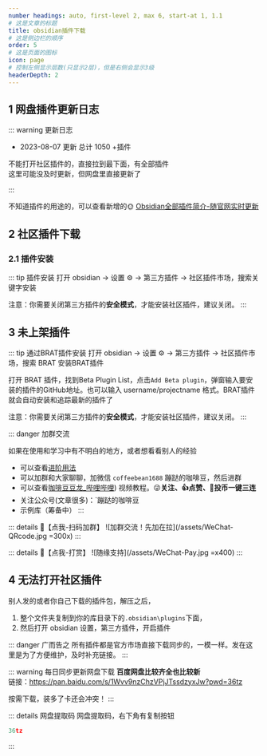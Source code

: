 ```yaml
---
number headings: auto, first-level 2, max 6, start-at 1, 1.1
# 这是文章的标题
title: obsidian插件下载
# 这是侧边栏的顺序
order: 5
# 这是页面的图标
icon: page
# 控制左侧显示层数(只显示2层)，但是右侧会显示3级
headerDepth: 2
---
```

## 1 网盘插件更新日志
::: warning 更新日志
- 2023-08-07 更新 总计 1050 +插件

不能打开社区插件的，直接拉到最下面，有全部插件  
这里可能没及时更新，但网盘里直接更新了

:::

不知道插件的用途的，可以查看新增的🌞 [Obsidian全部插件简介-随官网实时更新](/zh/community-plugins/community-plugins-index.md)

## 2 社区插件下载
### 2.1 插件安装
::: tip 插件安装
打开 obsidian → 设置 ⚙️ → 第三方插件 → 社区插件市场，搜索关键字安装

注意：你需要关闭第三方插件的**安全模式**，才能安装社区插件，建议关闭。
:::

## 3 未上架插件
::: tip 通过BRAT插件安装
打开 obsidian → 设置 ⚙️ → 第三方插件 → 社区插件市场，搜索 BRAT 安装BRAT插件

打开 BRAT 插件，找到Beta Plugin List，点击`Add Beta plugin`，弹窗输入要安装的插件的GitHub地址。也可以输入 username/projectname 格式。BRAT插件就会自动安装和追踪最新的插件了

注意：你需要关闭第三方插件的**安全模式**，才能安装社区插件，建议关闭。
:::

::: danger 加群交流

如果在使用和学习中有不明白的地方，或者想看看别人的经验
- 可以查看[进阶用法](/zh/advanced)
- 可以加群和大家聊聊，加微信 `coffeebean1688` 蹦跶的咖啡豆，然后进群
- 可以查看[咖啡豆豆龙_哔哩哔哩](https://space.bilibili.com/618777356)) 视频教程。😜**关注、👍点赞、📀投币一键三连**
- 关注公众号(文章很多)：`蹦跶的咖啡豆
- 示例库（筹备中）
:::

::: details 🌱【点我-扫码加群】
![加群交流！先加在拉](/assets/WeChat-QRcode.jpg =300x) 
::: 

::: details 🍻【点我-打赏】
![随缘支持](/assets/WeChat-Pay.jpg =x400)
::: 

## 4 无法打开社区插件
别人发的或者你自己下载的插件包，解压之后，
1. 整个文件夹复制到你的库目录下的`.obsidian\plugins`下面，
2. 然后打开 obsidian 设置，第三方插件，开启插件

::: danger 广而告之
所有插件都是官方市场直接下载同步的，一模一样。发在这里是为了方便维护，及时补充链接。
:::

::: warning 每日同步更新网盘下载
**百度网盘比较齐全也比较新**  
链接：https://pan.baidu.com/s/1Wvv9nzChzVPjJTssdzyxJw?pwd=36tz 

按需下载，装多了卡还会冲突！
:::

::: details 网盘提取码
网盘提取码，右下角有复制按钮
```lua
36tz
```
:::


